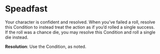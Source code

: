 # Speadfast

Your character is confident and resolved. When you’ve
failed a roll, resolve this Condition to instead treat the action
as if you’d rolled a single success. If the roll was a chance die,
you may resolve this Condition and roll a single die instead.

**Resolution**: Use the Condition, as noted.